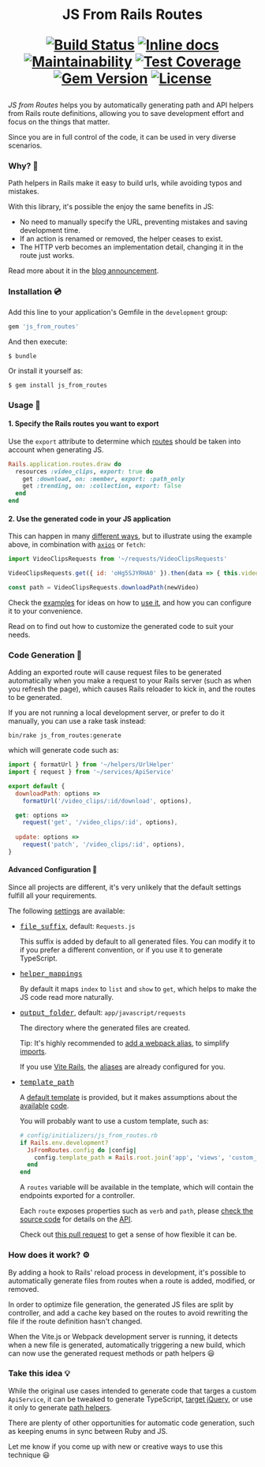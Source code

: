 <h1 align="center">
JS From Rails Routes
<p align="center">
<a href="https://travis-ci.org/ElMassimo/js_from_routes"><img alt="Build Status" src="https://travis-ci.org/ElMassimo/js_from_routes.svg"/></a>
<a href="http://inch-ci.org/github/ElMassimo/js_from_routes"><img alt="Inline docs" src="http://inch-ci.org/github/ElMassimo/js_from_routes.svg"/></a>
<a href="https://codeclimate.com/github/ElMassimo/js_from_routes"><img alt="Maintainability" src="https://codeclimate.com/github/ElMassimo/js_from_routes/badges/gpa.svg"/></a>
<a href="https://codeclimate.com/github/ElMassimo/js_from_routes"><img alt="Test Coverage" src="https://codeclimate.com/github/ElMassimo/js_from_routes/badges/coverage.svg"/></a>
<a href="https://rubygems.org/gems/js_from_routes"><img alt="Gem Version" src="https://img.shields.io/gem/v/js_from_routes.svg?colorB=e9573f"/></a>
<a href="https://github.com/ElMassimo/js_from_routes/blob/main/LICENSE.txt"><img alt="License" src="https://img.shields.io/badge/license-MIT-428F7E.svg"/></a>
</p>
</h1>

[Vite Rails]: https://vite-ruby.netlify.app/
[aliases]: https://vite-ruby.netlify.app/guide/development.html#import-aliases-%F0%9F%91%89
[config options]: https://github.com/ElMassimo/js_from_routes/blob/main/lib/js_from_routes/generator.rb#L82-L85

_JS from Routes_ helps you by automatically generating path and API helpers from
Rails route definitions, allowing you to save development effort and focus on
the things that matter.

Since you are in full control of the code, it can be used in very diverse scenarios.

### Why? 🤔

Path helpers in Rails make it easy to build urls, while avoiding typos and mistakes.

With this library, it's possible the enjoy the same benefits in JS:

- No need to manually specify the URL, preventing mistakes and saving development time.
- If an action is renamed or removed, the helper ceases to exist.
- The HTTP verb becomes an implementation detail, changing it in the route just works.
  
Read more about it in the [blog announcement](https://maximomussini.com/posts/js-from-routes/).

### Installation 💿

Add this line to your application's Gemfile in the `development` group:

```ruby
gem 'js_from_routes'
```

And then execute:

    $ bundle

Or install it yourself as:

    $ gem install js_from_routes

### Usage 🚀

#### 1. Specify the Rails routes you want to export

Use the `export` attribute to determine which [routes](https://github.com/ElMassimo/js_from_routes/blob/main/spec/support/sample_app/config/routes.rb#L6) should be taken into account when generating JS.

```ruby
Rails.application.routes.draw do
  resources :video_clips, export: true do
    get :download, on: :member, export: :path_only
    get :trending, on: :collection, export: false
  end
end
```

#### 2. Use the generated code in your JS application

This can happen in many [different ways](https://github.com/ElMassimo/js_from_routes/blob/main/spec/support/sample_app/app/javascript/Videos.vue#L10), but to illustrate using the example above, in combination with [`axios`](https://github.com/axios/axios) or `fetch`:

```js
import VideoClipsRequests from '~/requests/VideoClipsRequests'

VideoClipsRequests.get({ id: 'oHg5SJYRHA0' }).then(data => { this.video = data })

const path = VideoClipsRequests.downloadPath(newVideo)
```

Check the [examples](https://github.com/ElMassimo/js_from_routes/blob/main/spec/support/sample_app/app/javascript/Videos.vue) for ideas on how to [use it](https://github.com/ElMassimo/js_from_routes/blob/main/spec/support/sample_app/app/javascript/Videos.vue), and how you can configure it to your convenience.

Read on to find out how to customize the generated code to suit your needs.


### Code Generation 🤖

Adding an exported route will cause request files to be generated automatically
when you make a request to your Rails server (such as when you refresh the page),
which causes Rails reloader to kick in, and the routes to be generated.

If you are not running a local development server, or prefer to do it manually,
you can use a rake task instead:

```
bin/rake js_from_routes:generate
```

which will generate code such as:

```js
import { formatUrl } from '~/helpers/UrlHelper'
import { request } from '~/services/ApiService'

export default {
  downloadPath: options =>
    formatUrl('/video_clips/:id/download', options),

  get: options =>
    request('get', '/video_clips/:id', options),
    
  update: options =>
    request('patch', '/video_clips/:id', options),
}
```

#### Advanced Configuration 📖

Since all projects are different, it's very unlikely that the default settings
fulfill all your requirements.

The following [settings][config options] are available:

- <kbd>[file_suffix][config options]</kbd>, default: `Requests.js`

  This suffix is added by default to all generated files. You can modify it to
  if you prefer a different convention, or if you use it to generate TypeScript.

- <kbd>[helper_mappings][config options]</kbd>

  By default it maps `index` to `list` and `show` to `get`, which helps to make
  the JS code read more naturally.

- <kbd>[output_folder][config options]</kbd>, default: `app/javascript/requests`

  The directory where the generated files are created.

  Tip: It's highly recommended to [add a webpack alias](https://github.com/ElMassimo/js_from_routes/blob/webpack/spec/support/sample_app/config/webpack/aliases.js#L11), to simplify [imports](https://github.com/ElMassimo/js_from_routes/blob/main/spec/support/sample_app/app/javascript/Videos.vue#2).

  If you use [Vite Rails], the [aliases] are already configured for you.

- <kbd>[template_path][config options]</kbd>

  A [default template](https://github.com/ElMassimo/js_from_routes/blob/main/lib/js_from_routes/template.js.erb) is provided, but it makes assumptions about the [available](https://github.com/ElMassimo/js_from_routes/blob/main/spec/support/sample_app/app/javascript/services/ApiService.js#L17) [code](https://github.com/ElMassimo/js_from_routes/blob/main/spec/support/sample_app/app/javascript/helpers/UrlHelper.js#L28).

  You will probably want to use a custom template, such as:

  ```ruby
  # config/initializers/js_from_routes.rb
  if Rails.env.development?
    JsFromRoutes.config do |config|
      config.template_path = Rails.root.join('app', 'views', 'custom_js_from_routes.js.erb')
    end
  end
  ```

  A `routes` variable will be available in the template, which will contain the
  endpoints exported for a controller.

  Each `route` exposes properties such as `verb` and `path`, please [check the
  source code](https://github.com/ElMassimo/js_from_routes/blob/main/lib/js_from_routes/generator.rb#L34-L71) for details on the [API](https://github.com/ElMassimo/js_from_routes/blob/main/lib/js_from_routes/generator.rb#L34-L71).

  Check out [this pull request](https://github.com/ElMassimo/pingcrm-vite/pull/2) to get a sense of how flexible it can be.

### How does it work? ⚙️

By adding a hook to Rails' reload process in development, it's possible to
automatically generate files from routes when a route is added, modified, or removed.

In order to optimize file generation, the generated JS files are split by
controller, and add a cache key based on the routes to avoid rewriting the file
if the route definition hasn't changed.

When the Vite.js or Webpack development server is running, it detects when a new
file is generated, automatically triggering a new build, which can now use the
generated request methods or path helpers 😃

### Take this idea 💡

While the original use cases intended to generate code that targes a custom `ApiService`, 
it can be tweaked to generate TypeScript, [target jQuery](https://gist.github.com/ElMassimo/cab56e64e20ff797f3054b661a883646),
or use it only to generate [path helpers](https://github.com/ElMassimo/js_from_routes/blob/main/spec/support/sample_app/app/javascript/requests/UserPreferencesRequests.js#L11-L15).

There are plenty of other opportunities for automatic code generation, such as keeping
enums in sync between Ruby and JS.

Let me know if you come up with new or creative ways to use this technique 😃
